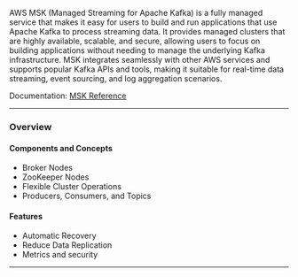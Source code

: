 AWS MSK (Managed Streaming for Apache Kafka) is a fully managed service that makes it easy for users to build and run applications that use Apache Kafka to process streaming data. It provides managed clusters that are highly available, scalable, and secure, allowing users to focus on building applications without needing to manage the underlying Kafka infrastructure. MSK integrates seamlessly with other AWS services and supports popular Kafka APIs and tools, making it suitable for real-time data streaming, event sourcing, and log aggregation scenarios.

Documentation: [MSK Reference](https://aws.amazon.com/msk/)
___
### Overview
#### Components and Concepts
- Broker Nodes
- ZooKeeper Nodes
- Flexible Cluster Operations
- Producers, Consumers, and Topics
#### Features
- Automatic Recovery
- Reduce Data Replication
- Metrics and security

___